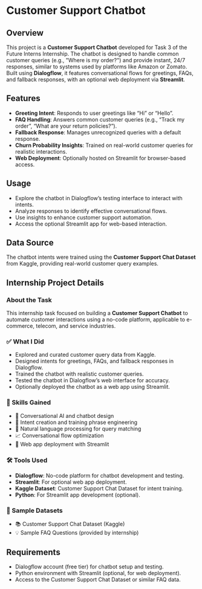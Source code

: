# Customer Support Chatbot

## Overview
This project is a **Customer Support Chatbot** developed for Task 3 of the Future Interns Internship. The chatbot is designed to handle common customer queries (e.g., "Where is my order?") and provide instant, 24/7 responses, similar to systems used by platforms like Amazon or Zomato. Built using **Dialogflow**, it features conversational flows for greetings, FAQs, and fallback responses, with an optional web deployment via **Streamlit**.

## Features
- **Greeting Intent**: Responds to user greetings like “Hi” or “Hello”.
- **FAQ Handling**: Answers common customer queries (e.g., “Track my order”, “What are your return policies?”).
- **Fallback Response**: Manages unrecognized queries with a default response.
- **Churn Probability Insights**: Trained on real-world customer queries for realistic interactions.
- **Web Deployment**: Optionally hosted on Streamlit for browser-based access.

## Usage
- Explore the chatbot in Dialogflow’s testing interface to interact with intents.
- Analyze responses to identify effective conversational flows.
- Use insights to enhance customer support automation.
- Access the optional Streamlit app for web-based interaction.

## Data Source
The chatbot intents were trained using the **Customer Support Chat Dataset** from Kaggle, providing real-world customer query examples.

## Internship Project Details
### About the Task
This internship task focused on building a **Customer Support Chatbot** to automate customer interactions using a no-code platform, applicable to e-commerce, telecom, and service industries.

### ✅ What I Did
- Explored and curated customer query data from Kaggle.
- Designed intents for greetings, FAQs, and fallback responses in Dialogflow.
- Trained the chatbot with realistic customer queries.
- Tested the chatbot in Dialogflow’s web interface for accuracy.
- Optionally deployed the chatbot as a web app using Streamlit.

### 🎯 Skills Gained
- 🤖 Conversational AI and chatbot design
- 💬 Intent creation and training phrase engineering
- 🧠 Natural language processing for query matching
- 📈 Conversational flow optimization
- 📲 Web app deployment with Streamlit

### 🛠️ Tools Used
- **Dialogflow**: No-code platform for chatbot development and testing.
- **Streamlit**: For optional web app deployment.
- **Kaggle Dataset**: Customer Support Chat Dataset for intent training.
- **Python**: For Streamlit app development (optional).

### 📁 Sample Datasets
- 📚 Customer Support Chat Dataset (Kaggle)
- 💡 Sample FAQ Questions (provided by internship)

## Requirements
- Dialogflow account (free tier) for chatbot setup and testing.
- Python environment with Streamlit (optional, for web deployment).
- Access to the Customer Support Chat Dataset or similar FAQ data.